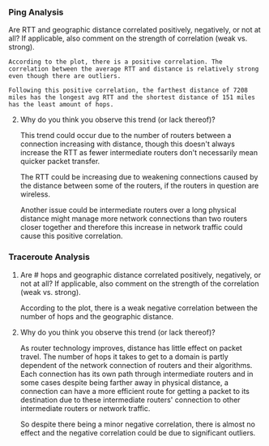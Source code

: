 ### Ping Analysis

 Are RTT and geographic distance correlated positively, negatively, or not at all? If applicable, also comment on the strength of correlation (weak vs. strong).

    According to the plot, there is a positive correlation. The correlation between the average RTT and distance is relatively strong even though there are outliers.

    Following this positive correlation, the farthest distance of 7208 miles has the longest avg RTT and the shortest distance of 151 miles has the least amount of hops.


2. Why do you think you observe this trend (or lack thereof)?
    
    This trend could occur due to the number of routers between a connection increasing with distance, though this doesn't always increase the RTT as fewer intermediate routers don't necessarily mean quicker packet transfer.


    The RTT could be increasing due to weakening connections caused by the distance between some of the routers, if the routers in question are wireless.


    Another issue could be intermediate routers over a long physical distance might manage more network connections than two routers closer together and therefore this increase in network traffic could cause this positive correlation.


### Traceroute Analysis


1. Are # hops and geographic distance correlated positively, negatively, or not at all? If applicable, also comment on the strength of the correlation (weak vs. strong).


    According to the plot, there is a weak negative correlation between the number of hops and the geographic distance.


2. Why do you think you observe this trend (or lack thereof)?
   
    As router technology improves, distance has little effect on packet travel.
    The number of hops it takes to get to a domain is partly dependent of the network connection of routers and their algorithms. Each connection has its own path through intermediate routers and in some cases despite being farther away in physical distance, a connection can have a more efficient route for getting a packet to its destination due to these intermediate routers' connection to other intermediate routers or network traffic.


    So despite there being a minor negative correlation, there is almost no effect and the negative correlation could be due to significant outliers.
